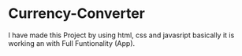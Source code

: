 # Currency-Converter
I have made this Project by using html, css and javasript basically it is working an with Full Funtionality (App).

